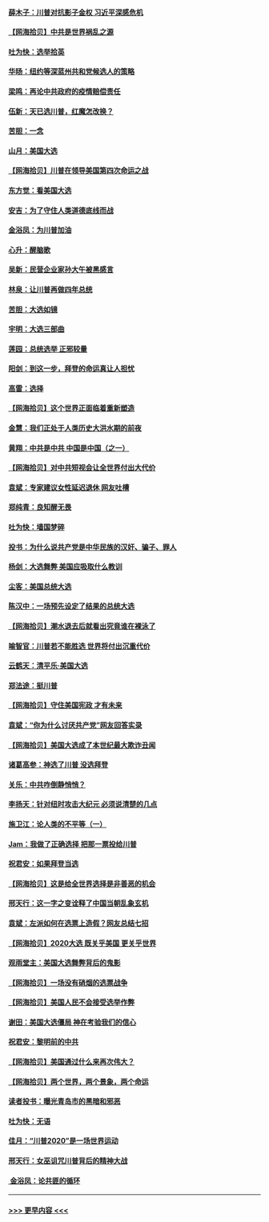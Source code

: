 #### [薛木子：川普对抗影子金权 习近平深感危机](../pages/nsc993/n12557342.md?t=11181602) 
#### [【网海拾贝】中共是世界祸乱之源](../pages/nsc993/n12555353.md?t=11181602) 
#### [吐为快：选举拾英](../pages/nsc993/n12555041.md?t=11181602) 
#### [华旸：纽约等深蓝州共和党候选人的策略](../pages/nsc993/n12554309.md?t=11181602) 
#### [梁鸣：再论中共政府的疫情赔偿责任](../pages/nsc993/n12553012.md?t=11181602) 
#### [伍新：天已选川普，红魔怎改换？](../pages/nsc993/n12552970.md?t=11181602) 
#### [苦胆：一念](../pages/nsc993/n12552957.md?t=11181602) 
#### [山月：美国大选](../pages/nsc993/n12552446.md?t=11181602) 
#### [【网海拾贝】川普在领导美国第四次命运之战](../pages/nsc993/n12551973.md?t=11181602) 
#### [东方觉：看美国大选](../pages/nsc993/n12551647.md?t=11181602) 
#### [安吉：为了守住人类道德底线而战](../pages/nsc993/n12551111.md?t=11181602) 
#### [金浴凤：为川普加油](../pages/nsc993/n12551085.md?t=11181602) 
#### [心升：醒脑歌](../pages/nsc993/n12550984.md?t=11181602) 
#### [吴新：民营企业家孙大午被黑感言](../pages/nsc993/n12550656.md?t=11181602) 
#### [林泉：让川普再做四年总统](../pages/nsc993/n12550640.md?t=11181602) 
#### [苦胆：大选如镜](../pages/nsc993/n12550630.md?t=11181602) 
#### [宇明：大选三部曲](../pages/nsc993/n12550603.md?t=11181602) 
#### [莲园：总统选举 正邪较量](../pages/nsc993/n12550594.md?t=11181602) 
#### [阳剑：到这一步，拜登的命运真让人担忧](../pages/nsc993/n12549093.md?t=11181602) 
#### [高雷：选择](../pages/nsc993/n12549087.md?t=11181602) 
#### [【网海拾贝】这个世界正面临着重新塑造](../pages/nsc993/n12548326.md?t=11181602) 
#### [金慧：我们正处于人类历史大洪水期的前夜](../pages/nsc993/n12547914.md?t=11181602) 
#### [黄翔：中共是中共 中国是中国（之一）](../pages/nsc993/n12547576.md?t=11181602) 
#### [【网海拾贝】对中共短视会让全世界付出大代价](../pages/nsc993/n12546043.md?t=11181602) 
#### [袁斌：专家建议女性延迟退休 网友吐槽](../pages/nsc993/n12545424.md?t=11181602) 
#### [郑纯青：良知醒无畏](../pages/nsc993/n12545394.md?t=11181602) 
#### [吐为快：墙国梦碎](../pages/nsc993/n12545309.md?t=11181602) 
#### [投书：为什么说共产党是中华民族的汉奸、骗子、罪人](../pages/nsc993/n12545089.md?t=11181602) 
#### [杨剑：大选舞弊 美国应吸取什么教训](../pages/nsc993/n12543937.md?t=11181602) 
#### [尘客：美国总统大选](../pages/nsc993/n12543828.md?t=11181602) 
#### [陈汉中：一场预先设定了结果的总统大选](../pages/nsc993/n12543564.md?t=11181602) 
#### [【网海拾贝】潮水退去后就看出究竟谁在裸泳了](../pages/nsc993/n12543321.md?t=11181602) 
#### [喻智官：川普若不能胜选 世界将付出沉重代价](../pages/nsc993/n12541352.md?t=11181602) 
#### [云鹤天：清平乐‧美国大选](../pages/nsc993/n12540916.md?t=11181602) 
#### [郑法途：挺川普](../pages/nsc993/n12540898.md?t=11181602) 
#### [【网海拾贝】守住美国宪政 才有未来](../pages/nsc993/n12540423.md?t=11181602) 
#### [袁斌：“你为什么讨厌共产党”网友回答实录](../pages/nsc993/n12540208.md?t=11181602) 
#### [【网海拾贝】美国大选成了本世纪最大欺诈丑闻](../pages/nsc993/n12538029.md?t=11181602) 
#### [诸葛高参：神选了川普 没选拜登](../pages/nsc993/n12537664.md?t=11181602) 
#### [关乐：中共咋倒静悄悄？](../pages/nsc993/n12537615.md?t=11181602) 
#### [李扬天：针对纽时攻击大纪元 必须说清楚的几点](../pages/nsc993/n12536001.md?t=11181602) 
#### [施卫江：论人类的不平等（一）](../pages/nsc993/n12535700.md?t=11181602) 
#### [Jam：我做了正确选择 把那一票投给川普](../pages/nsc993/n12535743.md?t=11181602) 
#### [祝君安：如果拜登当选](../pages/nsc993/n12535726.md?t=11181602) 
#### [【网海拾贝】这是给全世界选择是非善恶的机会](../pages/nsc993/n12535061.md?t=11181602) 
#### [邢天行：这一字之变诠释了中国当朝乱象玄机](../pages/nsc993/n12533446.md?t=11181602) 
#### [袁斌：左派如何在选票上造假？网友总结七招](../pages/nsc993/n12533180.md?t=11181602) 
#### [【网海拾贝】2020大选 既关乎美国 更关乎世界](../pages/nsc993/n12533161.md?t=11181602) 
#### [观雨堂主：美国大选舞弊背后的鬼影](../pages/nsc993/n12533153.md?t=11181602) 
#### [【网海拾贝】一场没有硝烟的选票战争](../pages/nsc993/n12531883.md?t=11181602) 
#### [【网海拾贝】美国人民不会接受选举作弊](../pages/nsc993/n12528850.md?t=11181602) 
#### [谢田：美国大选僵局 神在考验我们的信心](../pages/nsc993/n12527932.md?t=11181602) 
#### [祝君安：黎明前的中共](../pages/nsc993/n12524071.md?t=11181602) 
#### [【网海拾贝】美国通过什么来再次伟大？](../pages/nsc993/n12523844.md?t=11181602) 
#### [【网海拾贝】两个世界，两个景象，两个命运](../pages/nsc993/n12521419.md?t=11181602) 
#### [读者投书：曝光青岛市的黑暗和邪恶](../pages/nsc993/n12520988.md?t=11181602) 
#### [吐为快：无语](../pages/nsc993/n12518588.md?t=11181602) 
#### [佳月：“川普2020”是一场世界运动](../pages/nsc993/n12518581.md?t=11181602) 
#### [邢天行：女巫诅咒川普背后的精神大战](../pages/nsc993/n12517257.md?t=11181602) 
#### [ 金浴凤：论共匪的循环](../pages/nsc993/n12517133.md?t=11181602) 

----
#### [ >>> 更早内容 <<< ](../indexes/nsc993-earlier.md)
